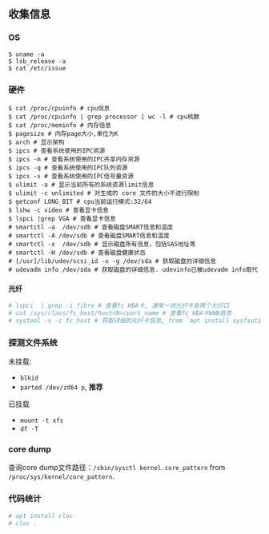 ## 收集信息

### OS

```
$ uname -a
$ lsb_release -a
$ cat /etc/issue
```

### 硬件

```
$ cat /proc/cpuinfo # cpu信息
$ cat /proc/cpuinfo | grep processor | wc -l # cpu核数
$ cat /proc/meminfo # 内存信息
$ pagesize # 内存page大小,单位为K
$ arch # 显示架构
$ ipcs # 查看系统使用的IPC资源
$ ipcs -m # 查看系统使用的IPC共享内存资源
$ ipcs -q # 查看系统使用的IPC队列资源
$ ipcs -s # 查看系统使用的IPC信号量资源
$ ulimit -a # 显示当前所有的系统资源limit信息
$ ulimit -c unlimited # 对生成的 core 文件的大小不进行限制
$ getconf LONG_BIT # cpu当前运行模式:32/64
$ lshw -c video # 查看显卡信息
$ lspci |grep VGA # 查看显卡信息
# smartctl -a  /dev/sdb # 查看磁盘SMART信息和温度
# smartctl -A /dev/sdb # 查看磁盘SMART信息和温度
# smartctl -x  /dev/sdb # 显示磁盘所有信息，包括SAS地址等
# smartctl -H /dev/sdb # 查看磁盘健康状态
# [/usr]/lib/udev/scsi_id -x -g /dev/sda # 获取磁盘的详细信息
# udevadm info /dev/sda # 获取磁盘的详细信息. udevinfo已被udevadm info取代
```

#### 光纤
```bash
# lspci  | grep -i fibre # 查看fc HBA卡, 通常一块光纤卡有两个光纤口
# cat /sys/class/fc_host/host<N>/port_name # 查看fc HBA卡WWN信息
# systool -v -c fc_host # 获取详细的光纤卡信息, from `apt install sysfsutils`
```

### 探测文件系统
未挂载:
- `blkid`
- `parted /dev/zd64 p`, **推荐**

已挂载
- `mount -t xfs`
- `df -T`

### core dump
查询core dump文件路径：`/sbin/sysctl kernel.core_pattern` from `/proc/sys/kernel/core_pattern`.

### 代码统计
```bash
# apt install cloc
# cloc .
```
